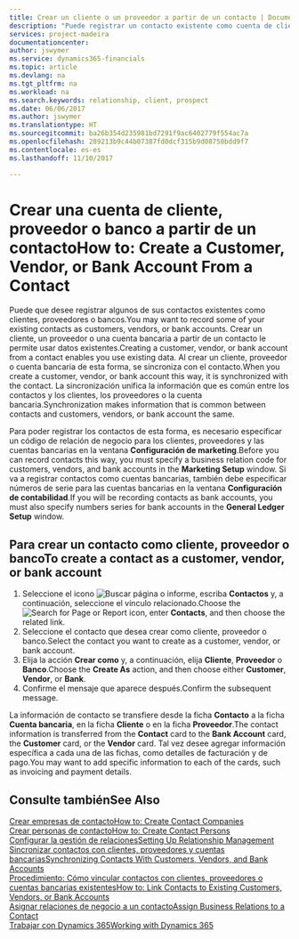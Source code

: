 ```yaml
---
title: Crear un cliente o un proveedor a partir de un contacto | Documentos de Microsoft
description: "Puede registrar un contacto existente como cuenta de cliente, proveedor o banco usando datos existentes y especificando una relación de negocio."
services: project-madeira
documentationcenter: 
author: jswymer
ms.service: dynamics365-financials
ms.topic: article
ms.devlang: na
ms.tgt_pltfrm: na
ms.workload: na
ms.search.keywords: relationship, client, prospect
ms.date: 06/06/2017
ms.author: jswymer
ms.translationtype: HT
ms.sourcegitcommit: ba26b354d235981bd7291f9ac6402779f554ac7a
ms.openlocfilehash: 289213b9c44b07387fd0dcf315b9d08750bdd9f7
ms.contentlocale: es-es
ms.lasthandoff: 11/10/2017

---
```

# <a name="how-to-create-a-customer-vendor-or-bank-account-from-a-contact"></a><span data-ttu-id="af1a4-103">Crear una cuenta de cliente, proveedor o banco a partir de un contacto</span><span class="sxs-lookup"><span data-stu-id="af1a4-103">How to: Create a Customer, Vendor, or Bank Account From a Contact</span></span>
<span data-ttu-id="af1a4-104">Puede que desee registrar algunos de sus contactos existentes como clientes, proveedores o bancos.</span><span class="sxs-lookup"><span data-stu-id="af1a4-104">You may want to record some of your existing contacts as customers, vendors, or bank accounts.</span></span> <span data-ttu-id="af1a4-105">Crear un cliente, un proveedor o una cuenta bancaria a partir de un contacto le permite usar datos existentes.</span><span class="sxs-lookup"><span data-stu-id="af1a4-105">Creating a customer, vendor, or bank account from a contact enables you use existing data.</span></span> <span data-ttu-id="af1a4-106">Al crear un cliente, proveedor o cuenta bancaria de esta forma, se sincroniza con el contacto.</span><span class="sxs-lookup"><span data-stu-id="af1a4-106">When you create a customer, vendor, or bank account this way, it is synchronized with the contact.</span></span> <span data-ttu-id="af1a4-107">La sincronización unifica la información que es común entre los contactos y los clientes, los proveedores o la cuenta bancaria.</span><span class="sxs-lookup"><span data-stu-id="af1a4-107">Synchronization makes information that is common between contacts and customers, vendors, or bank account the same.</span></span>

<span data-ttu-id="af1a4-108">Para poder registrar los contactos de esta forma, es necesario especificar un código de relación de negocio para los clientes, proveedores y las cuentas bancarias en la ventana **Configuración de marketing**.</span><span class="sxs-lookup"><span data-stu-id="af1a4-108">Before you can record contacts this way, you must specify a business relation code for customers, vendors, and bank accounts in the **Marketing Setup** window.</span></span> <span data-ttu-id="af1a4-109">Si va a registrar contactos como cuentas bancarias, también debe especificar números de serie para las cuentas bancarias en la ventana **Configuración de contabilidad**.</span><span class="sxs-lookup"><span data-stu-id="af1a4-109">If you will be recording contacts as bank accounts, you must also specify numbers series for bank accounts in the **General Ledger Setup** window.</span></span>

## <a name="to-create-a-contact-as-a-customer-vendor-or-bank-account"></a><span data-ttu-id="af1a4-110">Para crear un contacto como cliente, proveedor o banco</span><span class="sxs-lookup"><span data-stu-id="af1a4-110">To create a contact as a customer, vendor, or bank account</span></span>
1. <span data-ttu-id="af1a4-111">Seleccione el icono ![Buscar página o informe](media/ui-search/search_small.png "icono Buscar página o informe"), escriba **Contactos** y, a continuación, seleccione el vínculo relacionado.</span><span class="sxs-lookup"><span data-stu-id="af1a4-111">Choose the ![Search for Page or Report](media/ui-search/search_small.png "Search for Page or Report icon") icon, enter **Contacts**, and then choose the related link.</span></span>
2. <span data-ttu-id="af1a4-112">Seleccione el contacto que desea crear como cliente, proveedor o banco.</span><span class="sxs-lookup"><span data-stu-id="af1a4-112">Select the contact you want to create as a customer, vendor, or bank account.</span></span>
3. <span data-ttu-id="af1a4-113">Elija la acción **Crear como** y, a continuación, elija **Cliente**, **Proveedor** o **Banco**.</span><span class="sxs-lookup"><span data-stu-id="af1a4-113">Choose the **Create As** action, and then choose either **Customer**, **Vendor**, or **Bank**.</span></span>
4. <span data-ttu-id="af1a4-114">Confirme el mensaje que aparece después.</span><span class="sxs-lookup"><span data-stu-id="af1a4-114">Confirm the subsequent message.</span></span>

<span data-ttu-id="af1a4-115">La información de contacto se transfiere desde la ficha **Contacto** a la ficha **Cuenta bancaria**, en la ficha **Cliente** o en la ficha **Proveedor**.</span><span class="sxs-lookup"><span data-stu-id="af1a4-115">The contact information is transferred from the **Contact** card to the **Bank Account** card, the **Customer** card, or the **Vendor** card.</span></span> <span data-ttu-id="af1a4-116">Tal vez desee agregar información específica a cada una de las fichas, como detalles de facturación y de pago.</span><span class="sxs-lookup"><span data-stu-id="af1a4-116">You may want to add specific information to each of the cards, such as invoicing and payment details.</span></span>

## <a name="see-also"></a><span data-ttu-id="af1a4-117">Consulte también</span><span class="sxs-lookup"><span data-stu-id="af1a4-117">See Also</span></span>
[<span data-ttu-id="af1a4-118">Crear empresas de contacto</span><span class="sxs-lookup"><span data-stu-id="af1a4-118">How to: Create Contact Companies</span></span>](marketing-create-contact-companies.md)  
[<span data-ttu-id="af1a4-119">Crear personas de contacto</span><span class="sxs-lookup"><span data-stu-id="af1a4-119">How to: Create Contact Persons</span></span>](marketing-create-contact-persons.md)  
[<span data-ttu-id="af1a4-120">Configurar la gestión de relaciones</span><span class="sxs-lookup"><span data-stu-id="af1a4-120">Setting Up Relationship Management</span></span>](marketing-setup-marketing.md)  
[<span data-ttu-id="af1a4-121">Sincronizar contactos con clientes, proveedores y cuentas bancarias</span><span class="sxs-lookup"><span data-stu-id="af1a4-121">Synchronizing Contacts With Customers, Vendors, and Bank Accounts</span></span>](marketing-synchronize-contacts-customers-vendors-bank-accounts.md)  
[<span data-ttu-id="af1a4-122">Procedimiento: Cómo vincular contactos con clientes, proveedores o cuentas bancarias existentes</span><span class="sxs-lookup"><span data-stu-id="af1a4-122">How to: Link Contacts to Existing Customers, Vendors, or Bank Accounts</span></span>](marketing-how-link-contact.md)  
[<span data-ttu-id="af1a4-123">Asignar relaciones de negocio a un contacto</span><span class="sxs-lookup"><span data-stu-id="af1a4-123">Assign Business Relations to a Contact</span></span>](marketing-business-relations.md#AssignBusRelContact)  
[<span data-ttu-id="af1a4-124">Trabajar con Dynamics 365</span><span class="sxs-lookup"><span data-stu-id="af1a4-124">Working with Dynamics 365</span></span>](ui-work-product.md)

